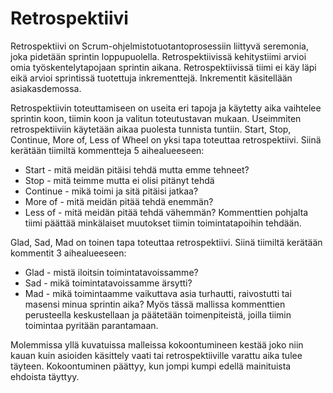 # Retrospektiivi
Retrospektiivi on Scrum-ohjelmistotuotantoprosessiin liittyvä seremonia, joka pidetään sprintin loppupuolella. Retrospektiivissä kehitystiimi arvioi omia työskentelytapojaan sprintin aikana. Retrospektiivissä tiimi ei käy läpi eikä arvioi sprintissä tuotettuja inkrementtejä. Inkrementit käsitellään asiakasdemossa.

Retrospektiivin toteuttamiseen on useita eri tapoja ja käytetty aika vaihtelee sprintin koon, tiimin koon ja valitun toteutustavan mukaan. Useimmiten retrospektiiviin käytetään aikaa puolesta tunnista tuntiin. Start, Stop, Continue, More of, Less of Wheel on yksi tapa toteuttaa retrospektiivi. Siinä kerätään tiimiltä kommentteja 5 aihealueeseen:
* Start - mitä meidän pitäisi tehdä mutta emme tehneet?
* Stop - mitä teimme mutta ei olisi pitänyt tehdä
* Continue - mikä toimi ja sitä pitäisi jatkaa?
* More of - mitä meidän pitää tehdä enemmän?
* Less of - mitä meidän pitää tehdä vähemmän?
Kommenttien pohjalta tiimi päättää minkälaiset muutokset tiimin toimintatapoihin tehdään.

Glad, Sad, Mad on toinen tapa toteuttaa retrospektiivi. Siinä tiimiltä kerätään kommentit 3 aihealueeseen:
* Glad - mistä iloitsin toimintatavoissamme?
* Sad - mikä toimintatavoissamme ärsytti?
* Mad - mikä toimintaamme vaikuttava asia turhautti, raivostutti tai masensi minua sprintin aika?
Myös tässä mallissa kommenttien perusteella keskustellaan ja päätetään toimenpiteistä, joilla tiimin toimintaa pyritään parantamaan.

Molemmissa yllä kuvatuissa malleissa kokoontumineen kestää joko niin kauan kuin asioiden käsittely vaati tai retrospektiiville varattu aika tulee täyteen. Kokoontuminen päättyy, kun jompi kumpi edellä mainituista ehdoista täyttyy.


